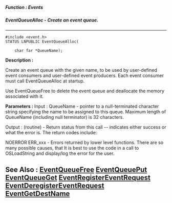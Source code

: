 ##### Function : Events
##### EventQueueAlloc - Create an event queue.
---
```
#include <event.h>
STATUS LNPUBLIC EventQueueAlloc(

	char far *QueueName);
```
**Description :**

Create an event queue with the given name, to be used by user-defined event 
consumers and user-defined event producers.  Each event consumer must call 
EventQueueAlloc at startup.

Use EventQueueFree to delete the event queue and deallocate the memory 
associated with it.

**Parameters :**
Input :
QueueName  -  pointer to a null-terminated character string specifying the name to be assigned to this queue.  Maximum length of QueueName (including null terminator) is 32 characters.

Output :
(routine)  -  Return status from this call -- indicates either success or what the error is. The return codes include:

NOERROR
ERR_xxx - Errors returned by lower level functions.  There are so many possible causes, that It is best to use the code in a call to OSLoadString and display/log the error for the user.



**See Also :**
[EventQueueFree](/domino-c-api-docs/reference/Func/EventQueueFree)
[EventQueuePut](/domino-c-api-docs/reference/Func/EventQueuePut)
[EventQueueGet](/domino-c-api-docs/reference/Func/EventQueueGet)
[EventRegisterEventRequest](/domino-c-api-docs/reference/Func/EventRegisterEventRequest)
[EventDeregisterEventRequest](/domino-c-api-docs/reference/Func/EventDeregisterEventRequest)
[EventGetDestName](/domino-c-api-docs/reference/Func/EventGetDestName)
---
